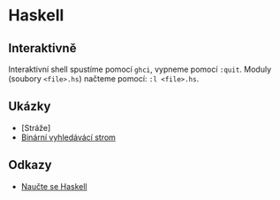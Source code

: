# Haskell


## Interaktivně

Interaktivní shell spustíme pomocí `ghci`, vypneme pomocí `:quit`. 
Moduly (soubory `<file>.hs`) načteme pomocí: `:l <file>.hs`.

## Ukázky

* [Stráže]
* [Binární vyhledávácí strom](bst.hs)

## Odkazy

* [Naučte se Haskell](http://naucte-se.haskell.cz)